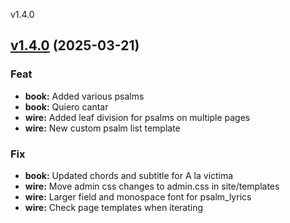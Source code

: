 
v1.4.0
## [v1.4.0](https://git.aleyoscar.com/oscarale/resurrexit/compare/v1.3.0...v1.4.0) (2025-03-21)

### Feat

* **book:** Added various psalms
* **book:** Quiero cantar
* **wire:** Added leaf division for psalms on multiple pages
* **wire:** New custom psalm list template

### Fix

* **book:** Updated chords and subtitle for A la victima
* **wire:** Move admin css changes to admin.css in site/templates
* **wire:** Larger field and monospace font for psalm_lyrics
* **wire:** Check page templates when iterating

